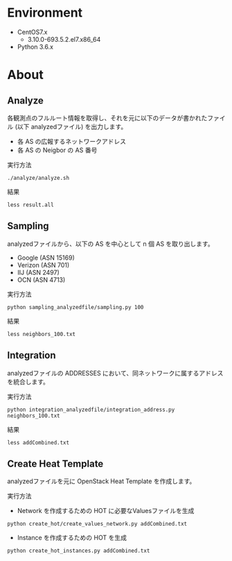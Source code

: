 # Environment

* CentOS7.x
    * 3.10.0-693.5.2.el7.x86_64
* Python 3.6.x

# About

## Analyze

各観測点のフルルート情報を取得し、それを元に以下のデータが書かれたファイル (以下 analyzedファイル) を出力します。

* 各 AS の広報するネットワークアドレス
* 各 AS の Neigbor の AS 番号

実行方法

```
./analyze/analyze.sh
```

結果

```
less result.all
```

##  Sampling

analyzedファイルから、以下の AS を中心として n 個 AS を取り出します。

* Google (ASN 15169)
* Verizon (ASN 701)
* IIJ (ASN 2497)
* OCN (ASN 4713)

実行方法

```
python sampling_analyzedfile/sampling.py 100
```

結果

```
less neighbors_100.txt
```

## Integration

analyzedファイルの ADDRESSES において、同ネットワークに属するアドレスを統合します。

実行方法

```
python integration_analyzedfile/integration_address.py neighbors_100.txt
```

結果

```
less addCombined.txt
```

## Create Heat Template

analyzedファイルを元に OpenStack Heat Template を作成します。

実行方法

* Network を作成するための HOT に必要なValuesファイルを生成

```
python create_hot/create_values_network.py addCombined.txt
```

* Instance を作成するための HOT を生成

```
python create_hot_instances.py addCombined.txt
```


